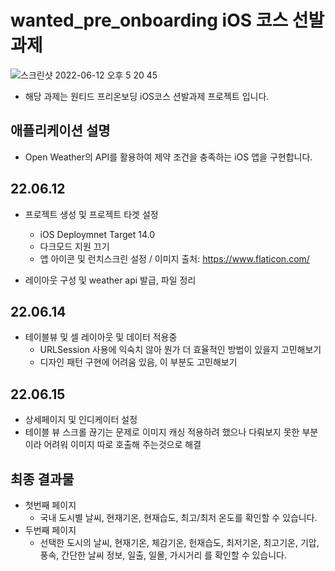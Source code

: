 
# wanted_pre_onboarding iOS 코스 선발과제
![스크린샷 2022-06-12 오후 5 20 45](https://user-images.githubusercontent.com/95316662/173225136-5c6c3940-ab88-4480-8efb-ae8231a98c9f.png)
* 해당 과제는 원티드 프리온보딩 iOS코스 션발과제 프로젝트 입니다.

## 애플리케이션 설명
* Open Weather의 API를 활용하여 제약 조건을 충족하는 iOS 앱을 구현합니다.

## 22.06.12
* 프로젝트 생성 및 프로젝트 타겟 설정
  * iOS Deploymnet Target 14.0
  * 다크모드 지원 끄기
  * 앱 아이콘 및 런치스크린 설정 / 이미지 출처: https://www.flaticon.com/

* 레이아웃 구성 및 weather api 발급, 파일 정리

## 22.06.14
* 테이블뷰 및 셀 레이아웃 및 데이터 적용중
  * URLSession 사용에 익숙치 않아 뭔가 더 효율적인 방법이 있을지 고민해보기
  * 디자인 패턴 구현에 어려움 있음, 이 부분도 고민해보기 

## 22.06.15
* 상세페이지 및 인디케이터 설정
* 테이블 뷰 스크롤 끊기는 문제로 이미지 캐싱 적용하려 했으나 다뤄보지 못한 부분이라 어려워 이미지 따로 호출해 주는것으로 해결

## 최종 결과물
* 첫번째 페이지
  * 국내 도시별 날씨, 현재기온, 현재습도, 최고/최저 온도를 확인할 수 있습니다.
* 두번째 페이지
  * 선택한 도시의 날씨, 현재기온, 체감기온, 헌재습도, 최저기온, 최고기온, 기압, 풍속, 간단한 날씨 정보, 일출, 일몰, 가시거리 를 확인할 수 있습니다.

